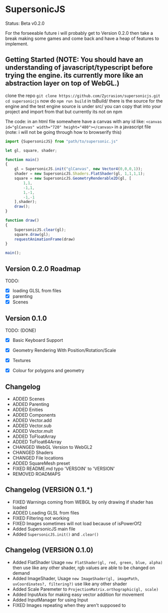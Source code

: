 # SupersonicJS
Status: Beta v0.2.0

For the forseeable future i will probably get to Version 0.2.0 then take a break making some games and come back and have a heap of features to implement.

## Getting Started (NOTE: You should have an understanding of javascript/typescript before trying the engine. its currently more like an abstraction layer on top of WebGL.)
clone the repo 
`git clone https://github.com/Zycrasion/supersonicjs.git`
`cd supersonicjs`
now do
`npm run build`
in tsBuild/ there is the source for the engine and the test
engine source is under src/
you can copy that into your project and import from that
but currently its not on npm

The code:
in an html file somewhere have a canvas with any id like:
`<canvas id="glCanvas" width="720" height="480"></canvas>`
in a javascript file (note: i will not be going through how to browserify this)
```js
import {SupersonicJS} from "path/to/supersonic.js"

let gl, square, shader;

function main()
{
    gl = SupersonicJS.init("glCanvas", new Vector4(0,0,0,1));
    shader = new SupersonicJS.Shaders.FlatShader(gl, 1,1,1,1);
    square = new SupersonicJS.GeometryRenderable2D(gl, [
        1,1,
        -1,1,
        1,-1,
        -1,-1
    ],shader);
    draw();
}

function draw()
{
    SupersonicJS.clear(gl);
    square.draw(gl);
    requestAnimationFrame(draw)
}

main();
```

## Version 0.2.0 Roadmap
TODO: 
- [x] loading GLSL from files
- [x] parenting
- [x] Scenes

## Version 0.1.0
TODO: (DONE)
- [x] Basic Keyboard Support
- [x] Geometry Rendering With Position/Rotation/Scale
- [x] Textures
- [x] Colour for polygons and geometry


## Changelog
- ADDED Scenes
- ADDED Parenting
- ADDED Enities
- ADDED Components
- ADDED Vector.add
- ADDED Vector.sub
- ADDED Vector.mult
- ADDED ToFloatArray
- ADDED ToFloat64Array
- CHANGED WebGL Version to WebGL2
- CHANGED Shaders
- CHANGED File locations
- ADDED SquareMesh preset
- FIXED README.md typo 'VERSOIN' to 'VERSION' 
- REMOVED ROADMAPS

## Changelog (VERSION 0.1.*)
- FIXED Warnings coming from WEBGL by only drawing if shader has loaded
- ADDED Loading GLSL from files
- FIXED Filtering not working
- FIXED Images sometimes will not load because of isPowerOf2
- Added SupersonicJS main file
- Added `SupersonicJS.init()` and `.clear()`

## Changelog (VERSION 0.1.0)
- Added FlatShader Usage `new FlatShader(gl, red, green, blue, alpha)` then use like any other shader, rgb values are able to be changed on demand
- Added ImageShader, Usage `new ImageShader(gl, imagePath, uvCoordinates?, filtering?)` use like any other shader
- Added Scale Paremeter to `ProjectionMatrix.orthographic(gl, scale)`
- Added InputAxis for making easy vector addition for movement
- Added InputManager for using Input
- FIXED Images repeating when they aren't supposed to